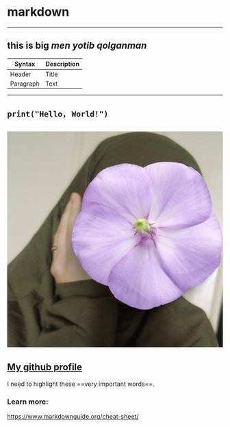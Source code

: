 # markdown
---
**this is big**
*men yotib qolganman*
---
| Syntax | Description |
| ----------- | ----------- |
| Header | Title |
| Paragraph | Text |
---
`print("Hello, World!")`
---
![alt Flower](me.png)
---
[My github profile](https://github.com/ismigulakhmatova)
---
I need to highlight these ==very important words==.

### Learn more:
https://www.markdownguide.org/cheat-sheet/